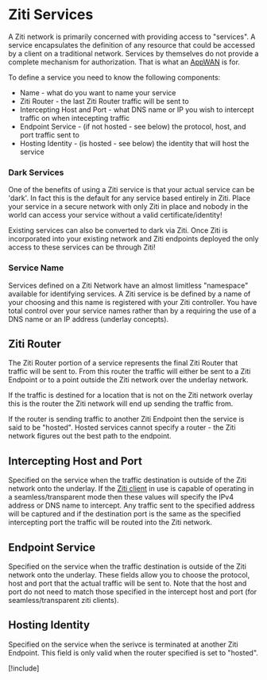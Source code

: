 # Ziti Services

A Ziti network is primarily concerned with providing access to "services". A service encapsulates the definition of any
resource that could be accessed by a client on a traditional network. Services by themselves do not provide a complete
mechanism for authorization. That is what an [AppWAN](../appwans/overview.md) is for.

To define a service you need to know the following components:

* Name - what do you want to name your service
* Ziti Router - the last Ziti Router traffic will be sent to
* Intercepting Host and Port - what DNS name or IP you wish to intercept traffic on when intecepting traffic
* Endpoint Service - (if not hosted - see below) the protocol, host, and port traffic sent to
* Hosting Identity - (is hosted - see below) the identity that will host the service

### Dark Services

One of the benefits of using a Ziti service is that your actual service can be 'dark'. In fact this is the default for
any service based entirely in Ziti. Place your service in a secure network with only Ziti in place and nobody in the
world can access your service without a valid certificate/identity! 

Existing services can also be converted to dark via Ziti. Once Ziti is incorporated into your existing network and
Ziti endpoints deployed the only access to these services can be through Ziti!

### Service Name

Services defined on a Ziti Network have an almost limitless "namespace" available for identifying services. A Ziti
service is be defined by a name of your choosing and this name is registered with your Ziti controller. You have total
control over your service names rather than by a requiring the use of a DNS name or an IP address (underlay concepts).

## Ziti Router

The Ziti Router portion of a service represents the final Ziti Router that traffic will be sent to. From this router the
traffic will either be sent to a Ziti Endpoint or to a point outside the Ziti network over the underlay network.

If the traffic is destined for a location that is not on the Ziti network overlay this is the router the Ziti network
will end up sending the traffic from.

If the router is sending traffic to another Ziti Endpoint then the service is said to be "hosted".  Hosted services
cannot specify a router - the Ziti network figures out the best path to the endpoint.

## Intercepting Host and Port

Specified on the service when the traffic destination is outside of the Ziti network onto the underlay. If the [Ziti
client](../clients/overview.md) in use is capable of operating in a seamless/transparent mode then these values will
specify the IPv4 address or DNS name to intercept.  Any traffic sent to the specified address will be captured and if
the destination port is the same as the specified intercepting port the traffic will be routed into the Ziti network.

## Endpoint Service

Specified on the service when the traffic destination is outside of the Ziti network onto the underlay. These fields
allow you to choose the protocol, host and port that the actual traffic will be sent to. Note that the host and port do
not need to match those specified in the intercept host and port (for seamless/transparent ziti clients).

## Hosting Identity

Specified on the service when the serivce is terminated at another Ziti Endpoint. This field is only valid when the
router specified is set to "hosted".

[!include[](./creating.md)]